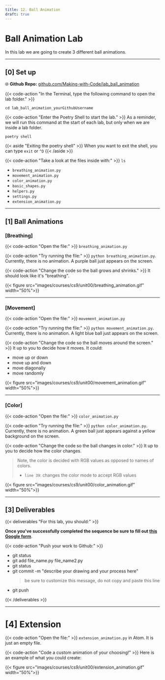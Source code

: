 ```yaml
---
title: 12. Ball Animation
draft: true
---
```


# Ball Animation Lab

In this lab we are going to create 3 different ball animations.

---

## [0] Set up


<!-- {{< code-action "Go to your" >}} `cs9/unit00_drawing` **folder.**

```shell
cd ~/desktop/making_with_code/cs9/unit00_drawing/
```

{{< code-action "Clone your repo. This will copy it onto your computer." >}}  
```shell
git clone https://github.com/Making-with-Code/lab_ball_animation_yourGithubUsername
```
> Below you'll see that the `git clone` command has a `yourGithubUsername`. 
>
> **You need to replace this with your username**
>
> *e.g. `https://github.com/Making-with-Code/lab_ball_animation_emmaqbrown`* -->

🌐 **Github Repo:** [github.com/Making-with-Code/lab_ball_animation](https://github.com/Making-with-Code/lab_ball_animation)


{{< code-action "In the Terminal, type the following command to open the lab folder." >}}
```shell
cd lab_ball_animation_yourGithubUsername
```

{{< code-action "Enter the Poetry Shell to start the lab." >}} As a reminder, we will run this command at the start of each lab, but only when we are inside a lab folder.
```shell
poetry shell
```

{{< aside "Exiting the poetry shell" >}}
When you want to exit the shell, you can type `exit` or `^D`
{{< /aside >}}

{{< code-action "Take a look at the files inside with:" >}} `ls`
- `breathing_animation.py`
- `movement_animation.py`
- `color_animation.py`
- `basic_shapes.py`
- `helpers.py`
- `settings.py`
- `extension_animation.py`

---

## [1] Ball Animations


### [Breathing]

{{< code-action "Open the file:" >}} `breathing_animation.py`

{{< code-action "Try running the file:" >}} `python breathing_animation.py`. Currently, there is no animation. A purple ball just appears on the screen. 

{{< code-action "Change the code so the ball grows and shrinks." >}} It should look like it's "breathing".

{{< figure src="images/courses/cs9/unit00/breathing_animation.gif" width="50%">}}

---



### [Movement]

{{< code-action "Open the file:" >}} `movement_animation.py`

{{< code-action "Try running the file:" >}} `python movement_animation.py`. Currently, there is no animation. A light blue ball just appears on the screen. 

{{< code-action "Change the code so the ball moves around the screen." >}} It up to you to decide how it moves. It could:
- move up or down
- move up and down
- move diagonally
- move randomly 

{{< figure src="images/courses/cs9/unit00/movement_animation.gif" width="50%">}}


---


### [Color]

{{< code-action "Open the file:" >}} `color_animation.py`

{{< code-action "Try running the file:" >}} `python color_animation.py`. Currently, there is no animation. A green ball just appears against a yellow background on the screen.

{{< code-action "Change the code so the ball changes in color." >}} It up to you to decide how the color changes.
> Note, the color is decided with RGB values as opposed to names of colors. 
> 
> - `line 39`: changes the color mode to accept RGB values

{{< figure src="images/courses/cs9/unit00/color_animation.gif" width="50%">}}


---

## [3] Deliverables


{{< deliverables "For this lab, you should:" >}}

**Once you've successfully completed the sequence be sure to fill out [this Google form]('/')**.


{{< code-action "Push your work to Github:" >}}
- git status
- git add file_name.py file_name2.py
- git status
- git commit -m "describe your drawing and your process here"
  > be sure to customize this message, do not copy and paste this line
- git push

{{< /deliverables >}}


---

# [4] Extension


{{< code-action "Open the file:" >}} `extension_animation.py` in Atom. It is just an empty file. 


{{< code-action "Code a custom animation of your choosing!" >}} Here is an example of what you could create:

{{< figure src="images/courses/cs9/unit00/extension_animation.gif" width="50%">}}

